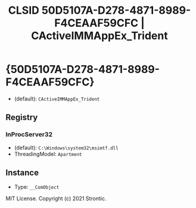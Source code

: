 ﻿---
title: "CLSID 50D5107A-D278-4871-8989-F4CEAAF59CFC | CActiveIMMAppEx_Trident"
excerpt: What is COM-Object CLSID 50D5107A-D278-4871-8989-F4CEAAF59CFC?
---

# {50D5107A-D278-4871-8989-F4CEAAF59CFC}

* (default): `CActiveIMMAppEx_Trident`

## Registry


### InProcServer32

* (default): `C:\Windows\system32\msimtf.dll`
* ThreadingModel: `Apartment`

## Instance

* Type: `__ComObject`

MIT License. Copyright (c) 2021 Strontic.


